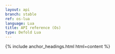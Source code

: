 ```yaml
---
layout: api
branch: stable
ref: os-lua
language: Lua
title: API reference (Os)
type: Defold Lua
---
```

{% include anchor_headings.html html=content %}